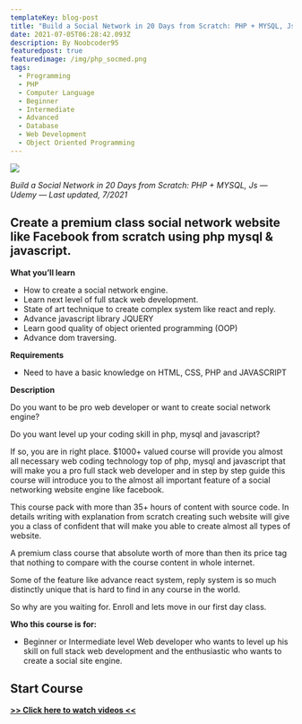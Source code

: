 ```yaml
---
templateKey: blog-post
title: "Build a Social Network in 20 Days from Scratch: PHP + MYSQL, Js"
date: 2021-07-05T06:28:42.093Z
description: By Noobcoder95
featuredpost: true
featuredimage: /img/php_socmed.png
tags:
  - Programming
  - PHP
  - Computer Language
  - Beginner
  - Intermediate
  - Advanced
  - Database
  - Web Development
  - Object Oriented Programming
---
```

![](/img/php_socmed.png)

*Build a Social Network in 20 Days from Scratch: PHP + MYSQL, Js — Udemy — Last updated, 7/2021*

## Create a premium class social network website like Facebook from scratch using php mysql & javascript.

**What you’ll learn**

* How to create a social network engine.
* Learn next level of full stack web development.
* State of art technique to create complex system like react and reply.
* Advance javascript library JQUERY
* Learn good quality of object oriented programming (OOP)
* Advance dom traversing.

**Requirements**

* Need to have a basic knowledge on HTML, CSS, PHP and JAVASCRIPT

**Description**

Do you want to be pro web developer or want to create social network engine?

Do you want level up your coding skill in php, mysql and javascript?

If so, you are in right place. $1000+ valued course will provide you almost all necessary web coding technology top of php, mysql and javascript that will make you a pro full stack web developer and in step by step guide this course will introduce you to the almost all important feature of a social networking website engine like facebook.

This course pack with more than 35+ hours of content with source code. In details writing with explanation from scratch creating such website will give you a class of confident that will make you able to create almost all types of website.

A premium class course that absolute worth  of more than then its price tag that nothing to compare with the course content in whole internet.

Some of the feature like advance react system, reply system is so much distinctly unique that is hard to find in any course in the world.

So why are you waiting for. Enroll and lets move in our first day class.


**Who this course is for:**

* Beginner or Intermediate level Web developer who wants to level up his skill on full stack web development and the enthusiastic who wants to create a social site engine.

## **Start Course**

**[>> Click here to watch videos <<](https://www.fembed.com/p/x30j-a58--zddpz)**
